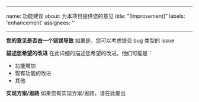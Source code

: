 ---	---
name: 功能建议
about: 为本项目提供您的意见
title: "[Improvement]"
labels: 'enhancement'
assignees: ''


---	---


**您的意见是否由一个错误导致**
如果是，您可以考虑提交 bug 类型的 issue


**描述您希望的改进**
在此详细的描述您希望的改进，他们可能是：
 - 功能增加	
 - 现有功能的改进	
 - 其他	

**实现方案/思路**	
如果您有实现方案/思路，请在此提出